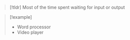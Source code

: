 > [!tldr] Most of the time spent waiting for input or output

> [!example]
> * Word processor
> * Video player